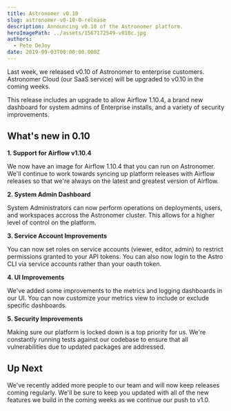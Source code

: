 ```yaml
---
title: Astronomer v0.10
slug: astronomer-v0-10-0-release
description: Announcing v0.10 of the Astronomer platform.
heroImagePath: ../assets/1567172549-v010c.jpg
authors:
  - Pete DeJoy
date: 2019-09-03T00:00:00.000Z
---
```


Last week, we released v0.10 of Astronomer to enterprise customers. Astronomer Cloud (our SaaS service) will be upgraded to v0.10 in the coming weeks.

This release includes an upgrade to allow Airflow 1.10.4, a brand new dashboard for system admins of Enterprise installs, and a variety of security improvements.

## What's new in 0.10

**1. Support for Airflow v1.10.4**

We now have an image for Airflow 1.10.4 that you can run on Astronomer. We'll continue to work towards syncing up platform releases with Airflow releases so that we're always on the latest and greatest version of Airflow.

**2. System Admin Dashboard**

System Administrators can now perform operations on deployments, users, and workspaces accross the Astronomer cluster. This allows for a higher level of control on the platform.

**3. Service Account Improvements**

You can now set roles on service accounts (viewer, editor, admin) to restrict permissions granted to your API tokens. You can also now login to the Astro CLI via service accounts rather than your oauth token.

**4. UI Improvements**

We've added some improvements to the metrics and logging dashboards in our UI. You can now customize your metrics view to include or exclude specific dashboards.

**5. Security Improvements**

Making sure our platform is locked down is a top priority for us. We're constantly running tests against our codebase to ensure that all vulnerabilities due to updated packages are addressed.

## Up Next

We've recently added more people to our team and will now keep releases coming regularly. We'll be sure to keep you updated with all of the new features we build in the coming weeks as we continue our push to v1.0.